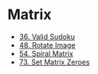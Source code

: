 Matrix
===

* [36. Valid Sudoku](matrix/lc-36.md)
* [48. Rotate Image](matrix/lc-48.md)
* [54. Spiral Matrix](array/lc-54)
* [73. Set Matrix Zeroes](matrix/lc-73.md)
